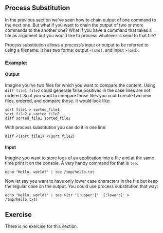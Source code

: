 Process Substitution
-----------------
In the previous section we've seen how to chain output of one command to the next one.
But what if you want to chain the output of two or more commands to the another one?
What if you have a command that takes a file as argument but you would like to process whatever is send to that file?

Process substitution allows a process’s input or output to be referred to using a filename.
It has two forms: output ``<(cmd)``, and input ``>(cmd)``.

### Example:
#### Output
Imagine you've two files for which you want to compare the content. Using ``diff file1 file2`` could generate false positives in the case lines are not ordered.
So if you want to compare those files you could create two new files, ordered, and compare those. It would look like:

    sort file1 > sorted_file1
    sort file2 > sorted_file2
    diff sorted_file1 sorted_file2

With process substitution you can do it in one line:

    diff <(sort file1) <(sort file2)

#### Input
Imagine you want to store logs of an application into a file and at the same time print it on the console. A very handy command for that is ``tee``.

    echo "Hello, world!" | tee /tmp/hello.txt

Now let say you want to have only lower case characters in the file but keep the regular case on the output.
You could use process substitution that way:

    echo "Hello, world!" | tee >(tr '[:upper:]' '[:lower:]' > /tmp/hello.txt)

Exercise
--------

There is no exercise for this section.
